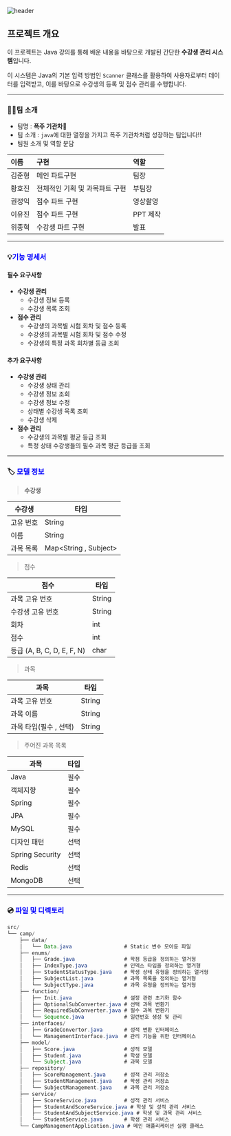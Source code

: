 ![header](https://capsule-render.vercel.app/api?text=23조%20수강생%20관리%20시스템&animation=fadeIn&type=cylinder&color=FF5A5A&fontColor=F6F6F6)

## 프로젝트 개요

이 프로젝트는 Java 강의를 통해 배운 내용을 바탕으로 개발된 간단한 **수강생 관리 시스템**입니다.

이 시스템은 Java의 기본 입력 방법인 `Scanner` 클래스를 활용하여 사용자로부터 데이터를 입력받고, 이를 바탕으로 수강생의 등록 및 점수 관리를 수행합니다.

---

### 👨‍💻팀 소개

- 팀명 : **폭주 기관차🚂**
- 팀 소개 :  `java`에 대한 열정을 가지고 폭주 기관차처럼 성장하는 팀입니다!!
- 팀원 소개 및 역할  분담

| 이름   | 구현                           | 역할     |
| :----- | :----------------------------- | :------- |
| 김준형 | 메인 파트구현                  | 팀장     |
| 황호진 | 전체적인 기획 및 과목파트 구현 | 부팀장   |
| 권정익 | 점수 파트 구현                 | 영상촬영 |
| 이유진 | 점수 파트 구현                 | PPT 제작 |
| 위종혁 | 수강생 파트 구현               | 발표     |

---



### 💡<span style="color:blue">기능 명세서</span>

#### 필수 요구사항

- **수강생 관리**
  - 수강생 정보 등록
  - 수강생 목록 조회
- **점수 관리**
  - 수강생의 과목별 시험 회차 및 점수 등록
  - 수강생의 과목별 시험 회차 및 점수 수정
  - 수강생의 특정 과목 회차별 등급 조회

#### 추가 요구사항

- **수강생 관리**
  - 수강생 상태 관리
  - 수강생 정보 조회
  - 수강생 정보 수정
  - 상태별 수강생 목록 조회
  - 수강생 삭제
- **점수 관리**
  - 수강생의 과목별 평균 등급 조회
  - 특정 상태 수강생들의 필수 과목 평균 등급을 조회

---



### 🏷️ <span style="color:blue">모델 정보</span>

> **수강생**

| 수강생    | 타입                  |
| --------- | --------------------- |
| 고유 번호 | String                |
| 이름      | String                |
| 과목 목록 | Map<String , Subject> |

> 점수

| 점수                       | 타입   |
| -------------------------- | ------ |
| 과목 고유 번호             | String |
| 수강생 고유 번호           | String |
| 회차                       | int    |
| 점수                       | int    |
| 등급 (A, B, C, D, E, F, N) | char   |

> 과목

| 과목                   | 타입   |
| ---------------------- | ------ |
| 과목 고유 번호         | String |
| 과목 이름              | String |
| 과목 타입(필수 , 선택) | String |

> 주어진 과목 목록

| 과목            | 타입 |
| --------------- | ---- |
| Java            | 필수 |
| 객체지향        | 필수 |
| Spring          | 필수 |
| JPA             | 필수 |
| MySQL           | 필수 |
| 디자인 패턴     | 선택 |
| Spring Security | 선택 |
| Redis           | 선택 |
| MongoDB         | 선택 |

***



### 💿 <span style="color:blue">파일 및 디렉토리</span>

```java
src/
└── camp/
    ├── data/
    │   └── Data.java                 # Static 변수 모아둔 파일
    ├── enums/
    │   ├── Grade.java                # 학점 등급을 정의하는 열거형
    │   ├── IndexType.java            # 인덱스 타입을 정의하는 열거형
    │   ├── StudentStatusType.java    # 학생 상태 유형을 정의하는 열거형
    │   ├── SubjectList.java          # 과목 목록을 정의하는 열거형
    │   └── SubjectType.java          # 과목 유형을 정의하는 열거형
    ├── function/
    │   ├── Init.java                 # 설정 관련 초기화 함수
    │   ├── OptionalSubConverter.java # 선택 과목 변환기
    │   ├── RequiredSubConverter.java # 필수 과목 변환기
    │   └── Sequence.java             # 일련번호 생성 및 관리
    ├── interfaces/
    │   ├── GradeConvertor.java       # 성적 변환 인터페이스
    │   └── ManagementInterface.java  # 관리 기능을 위한 인터페이스
    ├── model/
    │   ├── Score.java                # 성적 모델
    │   ├── Student.java              # 학생 모델
    │   └── Subject.java              # 과목 모델
    ├── repository/
    │   ├── ScoreManagement.java      # 성적 관리 저장소
    │   ├── StudentManagement.java    # 학생 관리 저장소
    │   └── SubjectManagement.java    # 과목 관리 저장소
    ├── service/
    │   ├── ScoreService.java         # 성적 관리 서비스
    │   ├── StudentAndScoreService.java # 학생 및 성적 관리 서비스
    │   ├── StudentAndSubjectService.java # 학생 및 과목 관리 서비스
    │   └── StudentService.java       # 학생 관리 서비스
    └── CampManagementApplication.java # 메인 애플리케이션 실행 클래스
```

